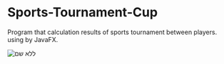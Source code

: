 # Sports-Tournament-Cup
Program that calculation results of sports tournament between players.
using by JavaFX.


![ללא שם](https://user-images.githubusercontent.com/72870423/147860836-3f4346c8-2b36-4392-b450-7cc8918e91eb.png)
